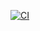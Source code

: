 [![CI](https://github.com/drdreo/donkey-script/actions/workflows/go.yml/badge.svg)](https://github.com/drdreo/donkey-script/actions/workflows/go.yml)
